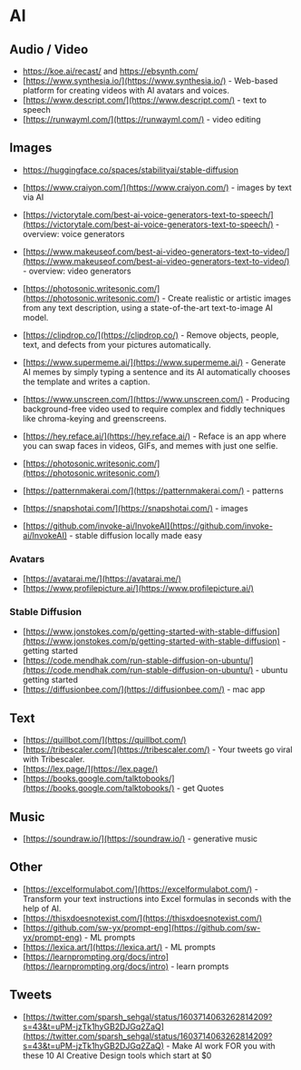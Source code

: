 # AI

## Audio / Video

- https://koe.ai/recast/ and https://ebsynth.com/
- [https://www.synthesia.io/](https://www.synthesia.io/) - Web-based platform for creating videos with AI avatars and voices.
- [https://www.descript.com/](https://www.descript.com/) - text to speech
- [https://runwayml.com/](https://runwayml.com/) - video editing

## Images

- https://huggingface.co/spaces/stabilityai/stable-diffusion

- [https://www.craiyon.com/](https://www.craiyon.com/) - images by text via AI
- [https://victorytale.com/best-ai-voice-generators-text-to-speech/](https://victorytale.com/best-ai-voice-generators-text-to-speech/) - overview: voice generators
- [https://www.makeuseof.com/best-ai-video-generators-text-to-video/](https://www.makeuseof.com/best-ai-video-generators-text-to-video/) - overview: video generators
- [https://photosonic.writesonic.com/](https://photosonic.writesonic.com/) - Create realistic or artistic images from any text description, using a state-of-the-art text-to-image AI model.
- [https://clipdrop.co/](https://clipdrop.co/) - Remove objects, people, text, and defects from your pictures automatically.
- [https://www.supermeme.ai/](https://www.supermeme.ai/) - Generate AI memes by simply typing a sentence and its AI automatically chooses the template and writes a caption.
- [https://www.unscreen.com/](https://www.unscreen.com/) - Producing background-free video used to require complex and fiddly techniques like chroma-keying and greenscreens.
- [https://hey.reface.ai/](https://hey.reface.ai/) - Reface is an app where you can swap faces in videos, GIFs, and memes with just one selfie.
- [https://photosonic.writesonic.com/](https://photosonic.writesonic.com/)
- [https://patternmakerai.com/](https://patternmakerai.com/) - patterns
- [https://snapshotai.com/](https://snapshotai.com/) - images
- [https://github.com/invoke-ai/InvokeAI](https://github.com/invoke-ai/InvokeAI) - stable diffusion locally made easy

### Avatars

- [https://avatarai.me/](https://avatarai.me/)
- [https://www.profilepicture.ai/](https://www.profilepicture.ai/)

### Stable Diffusion

- [https://www.jonstokes.com/p/getting-started-with-stable-diffusion](https://www.jonstokes.com/p/getting-started-with-stable-diffusion) - getting started
- [https://code.mendhak.com/run-stable-diffusion-on-ubuntu/](https://code.mendhak.com/run-stable-diffusion-on-ubuntu/) - ubuntu getting started
- [https://diffusionbee.com/](https://diffusionbee.com/) - mac app

## Text

- [https://quillbot.com/](https://quillbot.com/)
- [https://tribescaler.com/](https://tribescaler.com/) - Your tweets go viral with Tribescaler.
- [https://lex.page/](https://lex.page/)
- [https://books.google.com/talktobooks/](https://books.google.com/talktobooks/) - get Quotes

## Music

- [https://soundraw.io/](https://soundraw.io/) - generative music

## Other

- [https://excelformulabot.com/](https://excelformulabot.com/) - Transform your text instructions into Excel formulas in seconds with the help of AI.
- [https://thisxdoesnotexist.com/](https://thisxdoesnotexist.com/)
- [https://github.com/sw-yx/prompt-eng](https://github.com/sw-yx/prompt-eng) - ML prompts
- [https://lexica.art/](https://lexica.art/) - ML prompts
- [https://learnprompting.org/docs/intro](https://learnprompting.org/docs/intro) - learn prompts

## Tweets

- [https://twitter.com/sparsh_sehgal/status/1603714063262814209?s=43&t=uPM-jzTk1hyGB2DJGq2ZaQ](https://twitter.com/sparsh_sehgal/status/1603714063262814209?s=43&t=uPM-jzTk1hyGB2DJGq2ZaQ) - Make AI work FOR you with these 10 AI Creative Design tools which start at $0
